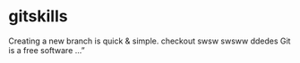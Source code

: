 # gitskills
Creating a new branch is quick & simple.
checkout
swsw
swsww
ddedes
Git is a free software ...”
